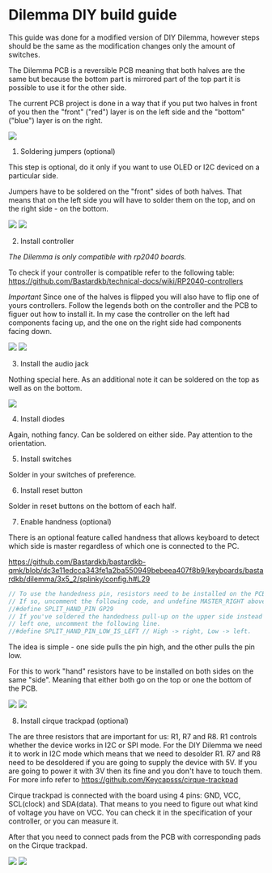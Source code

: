 # Dilemma DIY build guide

This guide was done for a modified version of DIY Dilemma, however steps should be the same as the modification changes only the amount of switches.

The Dilemma PCB is a reversible PCB meaning that both halves are the same but because the bottom part is mirrored part of the top part it is possible to use it for the other side.

The current PCB project is done in a way that if you put two halves in front of you then the "front" ("red") layer is on the left side and the "bottom" ("blue") layer is on the right.

![](./pics/top-halves.jpg)

1. Soldering jumpers (optional)

This step is optional, do it only if you want to use OLED or I2C deviced on a particular side.

Jumpers have to be soldered on the "front" sides of both halves. That means that on the left side you will have to solder them on the top, and on the right side - on the bottom.

![](./pics/jumper-left.jpg)
![](./pics/jumper-right.jpg)

2. Install controller

_The Dilemma is only compatible with rp2040 boards._

To check if your controller is compatible refer to the following table: https://github.com/Bastardkb/technical-docs/wiki/RP2040-controllers

_Important_ Since one of the halves is flipped you will also have to flip one of yours controllers. Follow the legends both on the controller and the PCB to figuer out how to install it.
In my case the controller on the left had components facing up, and the one on the right side had components facing down.

![](./pics/controller-left.jpg)
![](./pics/controller-right.jpg)

3. Install the audio jack

Nothing special here. As an additional note it can be soldered on the top as well as on the bottom.

![](./pics/jack.jpg)

4. Install diodes

Again, nothing fancy. Can be soldered on either side. Pay attention to the orientation.

5. Install switches

Solder in your switches of preference.

6. Install reset button

Solder in reset buttons on the bottom of each half.

7. Enable handness (optional)

There is an optional feature called handness that allows keyboard to detect which side is master regardless of which one is connected to the PC.

https://github.com/Bastardkb/bastardkb-qmk/blob/dc3e11edcca343fe1a2ba550949bebeea407f8b9/keyboards/bastardkb/dilemma/3x5_2/splinky/config.h#L29

```c
// To use the handedness pin, resistors need to be installed on the PCB.
// If so, uncomment the following code, and undefine MASTER_RIGHT above.
//#define SPLIT_HAND_PIN GP29
// If you've soldered the handedness pull-up on the upper side instead of the
// left one, uncomment the following line.
//#define SPLIT_HAND_PIN_LOW_IS_LEFT // High -> right, Low -> left.
```

The idea is simple - one side pulls the pin high, and the other pulls the pin low.

For this to work "hand" resistors have to be installed on both sides on the same "side". Meaning that either both go on the top or one the bottom of the PCB.

![](./pics/handness-left.jpg)
![](./pics/handness-right.jpg)

8. Install cirque trackpad (optional)

The are three resistors that are important for us: R1, R7 and R8. R1 controls whether the device works in I2C or SPI mode. For the DIY Dilemma we need it to work in I2C mode which means that we need to desolder R1.
R7 and R8 need to be desoldered if you are going to supply the device with 5V. If you are going to power it with 3V then its fine and you don't have to touch them. For more info refer to https://github.com/Keycapsss/cirque-trackpad

Cirque trackpad is connected with the board using 4 pins: GND, VCC, SCL(clock) and SDA(data). That means to you need to figure out what kind of voltage you have on VCC.
You can check it in the specification of your controller, or you can measure it.

After that you need to connect pads from the PCB with corresponding pads on the Cirque trackpad.

![](./pics/cirque.jpg)
![](./pics/cirque-pcb.jpg)
